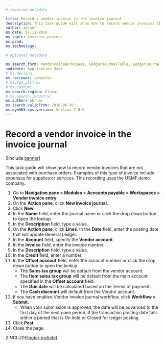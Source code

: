 ```yaml
--- 
# required metadata 
 
title: Record a vendor invoice in the invoice journal
description: This task guide will show how to record vendor invoices that are not associated with purchase orders. 
author: abruer
ms.date: 07/11/2019
ms.topic: business-process 
ms.prod:  
ms.technology:  
 
# optional metadata 
 
ms.search.form: VendInvoiceWorkspace, LedgerJournalTable, LedgerJournalTransVendInvoice   
audience: Application User 
# ms.devlang:  
ms.reviewer: twheeloc
# ms.tgt_pltfrm:  
# ms.custom:  
ms.search.region: Global
# ms.search.industry: 
ms.author: abruer
ms.search.validFrom: 2016-06-30 
ms.dyn365.ops.version: Version 7.0.0 
---
```

# Record a vendor invoice in the invoice journal

[!include [banner](../../includes/banner.md)]

This task guide will show how to record vendor invoices that are not associated with purchase orders. Examples of this type of invoice include expenses for supplies or services.  This recording uses the USMF demo company.

1. Go to **Navigation pane > Modules > Accounts payable > Workspaces > Vendor invoice entry**.
2. On the **Action pane**, click **New invoice journal**.
3. Click **New**.
4. In the **Name** field, enter the journal name or click the drop down button to open the lookup.
5. In the **Description** field, type a value.
6. On the **Action pane**, click **Lines**. In the **Date** field, enter the posting date that will update General Ledger.  
7. In the **Account** field, specify the **Vendor account**.
8. In the **Invoice** field, enter the invoice number.
9. In the **Description** field, type a value.
10. In the **Credit** field, enter a number.
11. In the **Offset account** field, enter the account number or click the drop down button to open the lookup
    * The **Sales tax group** will be default from the vendor account.  
    * The **Item sales tax group** will be default from the main account specified in the **Offset account** field.  
    * The **Due date** will be calculated based on the Terms of payment.  
    * The **Cash discount** will default from the Vendor account.
12. If you have enabled Vendor invoice journal workflow, click **Workflow > Submit**.
    * When your submission is approved, the date will be advanced to the first day of the next open period, if the transaction posting date falls within a period that is On hold or Closed for ledger posting.
12. Click **Post**.
13. Close the page.



[!INCLUDE[footer-include](../../../includes/footer-banner.md)]

